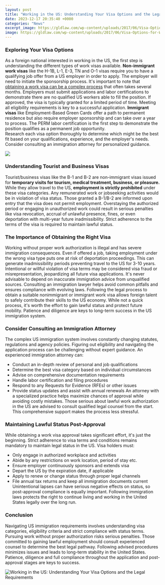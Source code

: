 ```yaml
---
layout: post
title: "Working in the US: Understanding Your Visa Options and the Legal Requirements"
date: 2023-12-17 20:35:40 +0000
categories: "News"
excerpt_image: https://gldlaw.com/wp-content/uploads/2017/06/Visa-Options-for-Working-in-the-United-States.png
image: https://gldlaw.com/wp-content/uploads/2017/06/Visa-Options-for-Working-in-the-United-States.png
---
```


### Exploring Your Visa Options
As a foreign national interested in working in the US, the first step is understanding the different types of work visas available. **Non-immigrant work visas** like the H-1B, L-1, E-3, TN and O-1 visas require you to have a qualifying job offer from a US employer in order to apply. The employer will need to initiate the sponsorship process.
It's important to note that [obtaining a work visa can be a complex process](https://jnewshub.github.io/2023-10-27-living-like-a-local-in-seoul-for-1-month/) that often takes several months. Employers must submit applications and labor certifications to demonstrate there are no qualified US workers able to fill the position. If approved, the visa is typically granted for a limited period of time. Meeting all eligibility requirements is key to a successful application.
**Immigrant visas** like Employment-Based Green Cards offer a path to permanent residence but also require employer sponsorship and can take over a year to process. The PERM labor certification is the first step to demonstrate the position qualifies as a permanent job opportunity.  
Research each visa option thoroughly to determine which might be the best fit based on your qualifications, experience, and the employer's needs. Consider consulting an immigration attorney for personalized guidance.

![](https://images.mapsofworld.com/answers/2018/04/infographic-us-visa-types-700x507.jpg)
### Understanding Tourist and Business Visas 
Tourist/business visas like the B-1 and B-2 are non-immigrant visas issued for **temporary visits for tourism, medical treatment, business, or pleasure.** While they allow travel to the US, **employment is strictly prohibited** under these visa categories. Any remunerated work or jobseeking activities would be in violation of visa status.
Those granted a B-1/B-2 are informed upon entry that the visa does not permit employment. Overstaying the authorized period or engaging in unauthorized work could result in serious penalties like visa revocation, accrual of unlawful presence, fines, or even deportation with multi-year future inadmissibility. Strict adherence to the terms of the visa is required to maintain lawful status.
### The Importance of Obtaining the Right Visa
Working without proper work authorization is illegal and has severe immigration consequences. Even if offered a job, taking employment under the wrong visa type puts one at risk of deportation proceedings. This can generate inadmissibility periods preventing travel to the US for 3-10 years. 
Intentional or willful violation of visa terms may be considered visa fraud or misrepresentation, jeopardizing all future visa applications. It's never advisable to depend on inaccurate immigration advice from unqualified sources. Consulting an immigration lawyer helps avoid common pitfalls and ensures compliance with evolving laws.
Following the legal process to obtain a suitable nonimmigrant or immigrant work visa allows foreign talent to safely contribute their skills to the US economy. While not a quick process, it's worth the effort to gain lawful status and protect future mobility. Patience and diligence are keys to long-term success in the US immigration system.
### Consider Consulting an Immigration Attorney
The complex US immigration system involves constantly changing statutes, regulations and agency policies. Figuring out eligibility and navigating the application process can be challenging without expert guidance. An experienced immigration attorney can:
- Conduct an in-depth review of personal and job qualifications 
- Determine the best visa category based on individual circumstances
- Advise on comprehensive documentation requirements  
- Handle labor certification and filing procedures
- Respond to any Requests for Evidence (RFEs) or other issues
- Provide status updates and assist with annual renewals 
An attorney with a specialized practice helps maximize chances of approval while avoiding costly mistakes. Those serious about lawful work authorization in the US are advised to consult qualified legal counsel from the start. This comprehensive support makes the process less stressful.
### Maintaining Lawful Status Post-Approval  
While obtaining a work visa approval takes significant effort, it's just the beginning. Strict adherence to visa terms and conditions remains mandatory to maintain legal status in the US. Visa holders must:
- Only engage in authorized workplace and activities 
- Abide by any restrictions on work location, period of stay etc.
- Ensure employer continuously sponsors and extends visa 
- Depart the US by the expiration date, if applicable
- Apply to renew or change status through proper legal channels
- File annual tax returns and keep all immigration documents current
Unintentional lapses can have serious negative effects on status, so post-approval compliance is equally important. Following immigration laws protects the right to continue living and working in the United States legally over the long run.
### Conclusion
Navigating US immigration requirements involves understanding visa categories, eligibility criteria and strict compliance with status terms. Pursuing work without proper authorization risks serious penalties. Those committed to gaining lawful employment should consult experienced counsel to determine the best legal pathway. Following advised procedures minimizes issues and leads to long-term stability in the United States. Patience, diligence and full compliance throughout the application and post-approval stages are keys to success.

![Working in the US: Understanding Your Visa Options and the Legal Requirements](https://gldlaw.com/wp-content/uploads/2017/06/Visa-Options-for-Working-in-the-United-States.png)